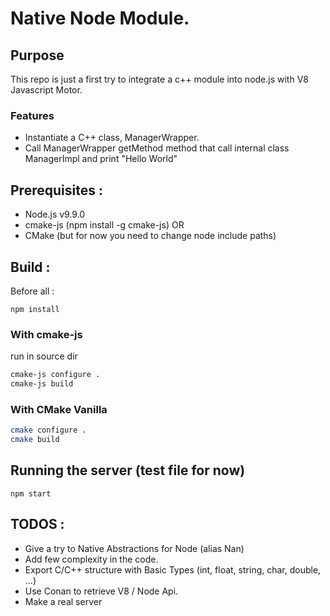 # Native Node Module.

## Purpose

This repo is just a first try to integrate a c++ module into node.js with V8 Javascript Motor.

### Features

* Instantiate a C++ class, ManagerWrapper.
* Call ManagerWrapper getMethod method that call internal class ManagerImpl and print "Hello World"

## Prerequisites :

* Node.js v9.9.0
* cmake-js (npm install -g cmake-js)
OR
* CMake (but for now you need to change node include paths)

## Build :

Before all :

```npm install```

### With cmake-js

run in source dir

```bash
cmake-js configure .
cmake-js build
```

### With CMake Vanilla

```bash
cmake configure .
cmake build
```

## Running the server (test file for now)

```npm start```

## TODOS :

* Give a try to Native Abstractions for Node (alias Nan)
* Add few complexity in the code.
* Export C/C++ structure with Basic Types (int, float, string, char, double, ...)
* Use Conan to retrieve V8 / Node Api.
* Make a real server